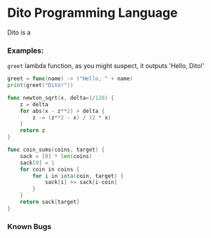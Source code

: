 # Dito Programming Language

Dito is a


### Examples:

`greet` lambda function, as you might suspect, it outputs 'Hello, Dito!'
```go
greet = func(name) -> ("Hello, " + name)
print(greet("Dito!"))
```

```go
func newton_sqrt(x, delta=1/128) {
    z = delta
    for abs(x - z**2) > delta {
        z -= (z**2 - x) / (2 * x)
    }
    return z
}
```

```go
func coin_sums(coins, target) {
	sack = [0] * len(coins)
	sack[0] = 1
	for coin in coins {
		for i in iota(coin, target) {
			sack[i] += sack[i-coin]
		}
	}
	return sack[target]
}
```

### Known Bugs